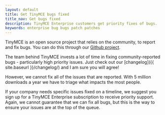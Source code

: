 ```yaml
---
layout: default
title: Get TinyMCE bugs fixed
title_nav: Get bugs fixed
description: TinyMCE Enterprise customers get priority fixes of bugs.
keywords: enterprise bug bugs patch patches
---
```


TinyMCE is an open source project that relies on the community, to report and fix bugs. You can do this through our [Github project](https://github.com/tinymce/tinymce).

The team behind TinyMCE invests a lot of time in fixing community-reported bugs - particularly high priority issues. Just check out our [changelog]({{ site.baseurl }}/changelog/) and I am sure you will agree!

However, we cannot fix all of the issues that are reported. With 5 million downloads a year we have to triage what impacts the most people.

If your company needs specific issues fixed on a timeline, we suggest you sign up for a TinyMCE Enterprise subscription to receive priority support. Again, we cannot guarantee that we can fix all bugs, but this is the way to ensure your issues are at the top of the queue.
